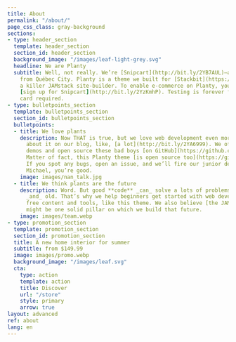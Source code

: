 ```yaml
---
title: About
permalink: "/about/"
page_css_class: gray-background
sections:
- type: header_section
  template: header_section
  section_id: header_section
  background_image: "/images/leaf-light-grey.svg"
  headline: We are Planty
  subtitle: Well, not really. We’re [Snipcart](http://bit.ly/2YB7AUL)—a bunch of geeks
    from Québec City. Planty is a theme we built for [Stackbit](https://www.stackbit.com/),
    a killer JAMstack site-builder. To enable e-commerce on Planty, you’ll need to
    [sign up for Snipcart](http://bit.ly/2YzKmhP). Testing is forever free, no credit
    card required.
- type: bulletpoints_section
  template: bulletpoints_section
  section_id: bulletpoints_section
  bulletpoints:
  - title: We love plants
    description: Now THAT is true, but we love web development even more. We talk
      about it on our blog, like, [a lot](http://bit.ly/2YA6999). We often craft live
      demos and open source these bad boys [on GitHub](https://github.com/snipcart).
      Matter of fact, this Planty theme [is open source too](https://github.com/snipcart/stackbit-theme-planty)!
      If you spot any bugs, open an issue, and we’ll fire our junior dev. Just kidding
      Michael, you’re good.
    image: images/nan_talk.jpg
  - title: We think plants are the future
    description: Word. But good **code** _can_ solve a lots of problems, too. New
      _and_ old. That’s why we help beginners get started with web development through
      free content and tools, like this theme. We also believe [the JAMstack](https://jamstack.org/)
      might be one solid pillar on which we build that future.
    image: images/team.webp
- type: promotion_section
  template: promotion_section
  section_id: promotion_section
  title: A new home interior for summer
  subtitle: from $149.99
  image: images/promo.webp
  background_image: "/images/leaf.svg"
  cta:
    type: action
    template: action
    title: Discover
    url: "/store"
    style: primary
    arrow: true
layout: advanced
ref: about
lang: en
---
```


